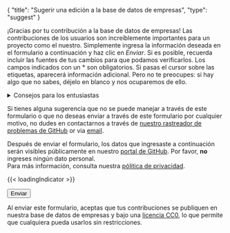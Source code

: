 {
    "title": "Sugerir una edición a la base de datos de empresas",
    "type": "suggest"
}

¡Gracias por tu contribución a la base de datos de empresas! Las contribuciones de los usuarios son increíblemente importantes para un proyecto como el nuestro.
Simplemente ingresa la información deseada en el formulario a continuación y haz clic en *Enviar*. Si es posible, recuerda incluir las fuentes de tus cambios para que podamos verificarlos. Los campos indicados con un * son obligatorios. Si pasas el cursor sobre las etiquetas, aparecerá información adicional. Pero no te preocupes: si hay algo que no sabes, déjelo en blanco y nos ocuparemos de ello.

<details>
<summary>Consejos para los entusiastas</summary>
Si deseas conocer los detalles de cómo recopilamos los datos para la base de datos de nuestra empresa, puedes leer estos consejos.
Tener en cuenta estos consejos a la hora de sugerir empresas nos ayuda mucho, pero es <strong>completamente opcional</strong>. Ya sea que no sigas ninguno de estos consejos, uno, algunos o todos: ¡Estamos felices con cada sugerencia!

- El primer y mejor punto de partida para obtener información sobre una empresa es la política de privacidad. También lo convierte en una gran `fuente`.
- No queremos ningún dato personal en nuestra base de datos. Esto incluye nombres en los correos electrónicos, p. Ej.<code>john.doe@example.org</code>.
- Preferimos los datos de contacto de un responsable de protección de datos a los datos de contacto habituales de una empresa.
    - c/o External Data Protection Officer Ltd.  
      Example road 1  
      12345 City  
      Germany  
- Puedes ver nuestro formato de dirección preferido arriba: líneas separadas con saltos de línea, no incluyas el nombre de la empresa y agrega el país como última línea.
- Si el correo electrónico de la empresa está obviamente relacionado con la privacidad, p. Ej. `privacy@` or `gdpr@`, puedes configurar `Medio de transporte sugerido` a email.
- Si deseas aprender aún más, puedes consultar nuestro [repositorio `data` en GitHub](https://github.com/datenanfragen/data/).

</details>

Si tienes alguna sugerencia que no se puede manejar a través de este formulario o que no deseas enviar a través de este formulario por cualquier motivo, no dudes en contactarnos a través de [nuestro rastreador de problemas de GitHub](https://github.com/datenanfragen/data/issues) or via [email](mailto:data@datarequests.org).

<div class="box box-warning">Después de enviar el formulario, los datos que ingresaste a continuación serán visibles públicamente en nuestro <a href="https://github.com/datenanfragen/data/issues">portal de GitHub</a>. Por favor, <strong>no</strong> ingreses ningún dato personal.<br>Para más información, consulta nuestra <a href="/privacy/#user-content-in-our-company-database">pólitica de privacidad</a>.</div>

{{< loadingIndicator >}}

<div id="suggest-form">
<button id="submit-suggest-form" class="button button-primary">Enviar <span class="icon icon-arrow-right"></span></button><div class="clearfix"></div>
</div>

Al enviar este formulario, aceptas que tus contribuciones se publiquen en nuestra base de datos de empresas y bajo una [licencia CC0](https://creativecommons.org/publicdomain/zero/1.0), lo que permite que cualquiera pueda usarlos sin restricciones.
